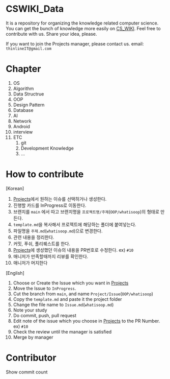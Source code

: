# CSWIKI_Data
It is a repository for organizing the knowledge related computer science.
You can get the bunch of knowledge more easily on [CS_WIKI](www.google.com).
Feel free to contribute with us. Share your idea, please.

If you want to join the Projects manager, please contact us.
email: `thinlineIT@gmail.com`

# Chapter
1. OS
1. Algorithm
1. Data Structrue
1. OOP
1. Design Pattern
1. Database
1. AI
1. Network
1. Android
1. interview
1. ETC
    1. git
    1. Development Knowledge
    1. ...


# How to contribute
[Korean]
1. [Projects](https://github.com/syg4806/CSWIKI_Data/projects)에서 원하는 이슈를 선택하거나 생성한다.
1. 진행할 카드를 InProgress로 이동한다.
1. 브랜치를 `main` 에서 따고 브랜치명을 `프로젝트명/주제`(`OOP/whatisoop`)의 형태로 만든다.
1. `template.md`을 복사해서 프로젝트에 해당하는 폴더에 붙여넣는다.
1. 파일명을 `주제.md`(`whatisoop.md`)으로 변경한다.
1. 관련 내용을 정리한다.
1. 커밋, 푸쉬, 풀리퀘스트를 한다.
1. [Projects](https://github.com/syg4806/CSWIKI_Data/projects)에 생성했던 이슈의 내용을 PR번호로 수정한다. ex) `#10`
1. 매니저가 만족할때까지 리뷰를 확인한다.
1. 매니저가 머지한다

[English]

1. Choose or Create the Issue which you want in [Projects](https://github.com/syg4806/CSWIKI_Data/projects)
1. Move the Issue to `InProgress`.
1. Cut the branch from `main`, and name `Project/Issue`(`OOP/whatisoop`)
1. Copy the `template.md` and paste it the project folder
1. Change the file name to `Issue.md`(`whatisoop.md`)
1. Note your study
1. Do commit, push, pull request
1. Edit note of the issue which you choose in [Projects](https://github.com/syg4806/CSWIKI_Data/projects) to the PR Number. ex) `#10`
1. Check the review until the manager is satisfied
1. Merge by manager

# Contributor
Show commit count 
